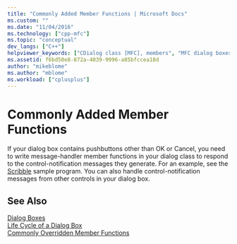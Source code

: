 ```yaml
---
title: "Commonly Added Member Functions | Microsoft Docs"
ms.custom: ""
ms.date: "11/04/2016"
ms.technology: ["cpp-mfc"]
ms.topic: "conceptual"
dev_langs: ["C++"]
helpviewer_keywords: ["CDialog class [MFC], members", "MFC dialog boxes [MFC], control-notification messages", "dialog classes [MFC], commonly added member functions"]
ms.assetid: f6bd50e8-872a-4039-9996-a85bfccea18d
author: "mikeblome"
ms.author: "mblome"
ms.workload: ["cplusplus"]
---
```

# Commonly Added Member Functions
If your dialog box contains pushbuttons other than OK or Cancel, you need to write message-handler member functions in your dialog class to respond to the control-notification messages they generate. For an example, see the [Scribble](../visual-cpp-samples.md) sample program. You can also handle control-notification messages from other controls in your dialog box.  
  
## See Also  
 [Dialog Boxes](../mfc/dialog-boxes.md)   
 [Life Cycle of a Dialog Box](../mfc/life-cycle-of-a-dialog-box.md)   
 [Commonly Overridden Member Functions](../mfc/commonly-overridden-member-functions.md)
